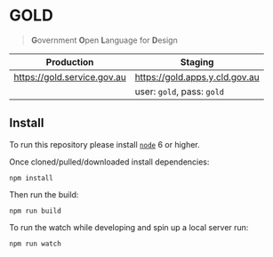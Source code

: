 GOLD
====

> **G**overnment **O**pen **L**anguage for **D**esign

| Production                  | Staging                        |
|-----------------------------|--------------------------------|
| https://gold.service.gov.au | https://gold.apps.y.cld.gov.au |
|                             | user: `gold`, pass: `gold`     |


## Install

To run this repository please install [`node`](https://nodejs.org) 6 or higher.

Once cloned/pulled/downloaded install dependencies:

```shell
npm install
```

Then run the build:

```shell
npm run build
```

To run the watch while developing and spin up a local server run:

```shell
npm run watch
```
